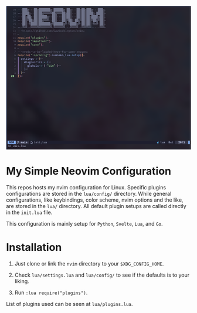 <div align="center">

![init.lua Init](./init.png)

</div>

# My Simple Neovim Configuration

This repos hosts my nvim configuration for Linux. Specific plugins configurations are stored in the `lua/config/` directory. While general configurations, like keybindings, color scheme, nvim options and the like, are stored in the `lua/` directory. All default plugin setups are called directly in the `init.lua` file.

This configuration is mainly setup for `Python`, `Svelte`, `Lua`, and `Go`.

# Installation

1. Just clone or link the `nvim` directory to your `$XDG_CONFIG_HOME`.

2. Check `lua/settings.lua` and `lua/config/` to see if the defaults is to your liking.

3. Run `:lua require("plugins")`.

List of plugins used can be seen at `lua/plugins.lua`.
